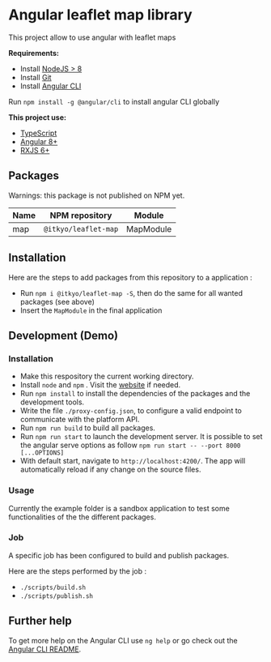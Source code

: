 # Angular leaflet map library

This project allow to use angular with leaflet maps 

**Requirements:**

- Install [NodeJS > 8](https://nodejs.org/en/download/ "NodeJS") 
- Install [Git](https://git-scm.com/downloads "Git") 
- Install [Angular CLI](https://github.com/angular/angular-cli "Angular CLI") 

Run `npm install -g @angular/cli` to install angular CLI globally

**This project use:**

- [TypeScript](https://www.typescriptlang.org/ "TypeScript")
- [Angular 8+](https://angular.io/ "Angular 8+")
- [RXJS 6+](https://rxjs-dev.firebaseapp.com/ "RXJS 6+")

## Packages

Warnings: this package is not published on NPM yet.

| Name              | NPM repository         |  Module       
| ----------------- | ---------------------- | ------------
| map               | `@itkyo/leaflet-map`   | MapModule

## Installation

Here are the steps to add packages from this repository to a application :

- Run `npm i @itkyo/leaflet-map -S`, then do the same for all wanted packages (see above)
- Insert the `MapModule` in the final application

## Development (Demo)

### Installation

- Make this respository the current working directory.
- Install `node` and `npm` . Visit the [website](https://nodejs.org/en/download/) if needed.
- Run `npm install` to install the dependencies of the packages and the development tools.
- Write the file `./proxy-config.json`, to configure a valid endpoint to communicate with the platform API.
- Run `npm run build` to build all packages.
- Run `npm run start` to launch the development server. It is possible to set the angular serve options as follow `npm run start -- --port 8000 [...OPTIONS]`
- With default start, navigate to `http://localhost:4200/`. The app will automatically reload if any change on the source files.

### Usage

Currently the example folder is a sandbox application to test some functionalities of the the different packages.  

### Job

A specific job has been configured to build and publish packages.

Here are the steps performed by the job :

- `./scripts/build.sh`
- `./scripts/publish.sh`

## Further help

To get more help on the Angular CLI use `ng help` or go check out the [Angular CLI README](https://github.com/angular/angular-cli/blob/master/README.md).
